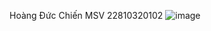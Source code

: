Hoàng Đức Chiến MSV 22810320102
![image](https://github.com/user-attachments/assets/f8224658-3e17-4dba-8633-e724a52bfc03)
